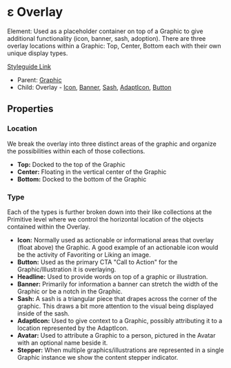 # ε Overlay

Element: Used as a placeholder container on top of a Graphic to give additional functionality (icon, banner, sash, adoption). There are three overlay locations within a Graphic: Top, Center, Bottom each with their own unique display types.

[Styleguide Link](./)

* Parent: [Graphic](../)
* Child: Overlay - [Icon](ol-icon.md), [Banner](ol-banner.md), [Sash](ol-sash.md), [AdaptIcon](ol-adapticon.md), [Button](ol-button.md)

## Properties

### Location

We break the overlay into three distinct areas of the graphic and organize the possibilities within each of those collections.

* **Top:** Docked to the top of the Graphic
* **Center:** Floating in the vertical center of the Graphic
* **Bottom:** Docked to the bottom of the Graphic

### Type

Each of the types is further broken down into their like collections at the Primitive level where we control the horizontal location of the objects contained within the Overlay.

* **Icon:** Normally used as actionable or informational areas that overlay (float above) the Graphic. A good example of an actionable icon would be the activity of Favoriting or Liking an image.
* **Button:** Used as the primary CTA "Call to Action" for the Graphic/Illustration it is overlaying.
* **Headline:** Used to provide words on top of a graphic or illustration.
* **Banner:** Primarily for information a banner can stretch the width of the Graphic or be a notch in the Graphic.
* **Sash:** A sash is a triangular piece that drapes across the corner of the graphic. This draws a bit more attention to the visual being displayed inside of the sash.
* **AdaptIcon:** Used to give context to a Graphic, possibly attributing it to a location represented by the AdaptIcon.
* **Avatar:** Used to attribute a Graphic to a person, pictured in the Avatar with an optional name beside it.
* **Stepper:** When multiple graphics/illustrations are represented in a single Graphic instance we show the content stepper indicator.
